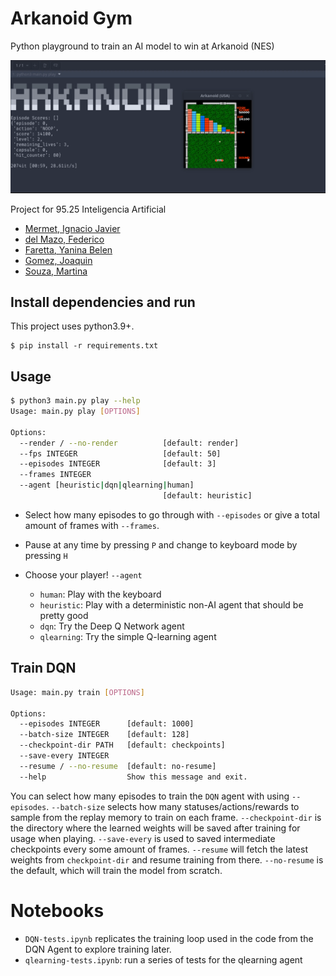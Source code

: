 # Arkanoid Gym

Python playground to train an AI model to win at Arkanoid (NES)

![demo](demo.gif)

Project for 95.25 Inteligencia Artificial

* [Mermet, Ignacio Javier](https://github.com/CrossNox)
* [del Mazo, Federico](https://github.com/FdelMazo)
* [Faretta, Yanina Belen](https://github.com/yaninafaretta)
* [Gomez, Joaquin](https://github.com/joaqogomez)
* [Souza, Martina](https://github.com/MartiSouza)

## Install dependencies and run
This project uses python3.9+.

```
$ pip install -r requirements.txt
```

## Usage
```bash
$ python3 main.py play --help
Usage: main.py play [OPTIONS]

Options:
  --render / --no-render          [default: render]
  --fps INTEGER                   [default: 50]
  --episodes INTEGER              [default: 3]
  --frames INTEGER
  --agent [heuristic|dqn|qlearning|human]
                                  [default: heuristic]
```

- Select how many episodes to go through with `--episodes` or give a total amount of frames with `--frames`.

- Pause at any time by pressing `P` and change to keyboard mode by pressing `H`

- Choose your player! `--agent`

    - `human`: Play with the keyboard
    - `heuristic`: Play with a deterministic non-AI agent that should be pretty good
    - `dqn`: Try the Deep Q Network agent
    - `qlearning`: Try the simple Q-learning agent

## Train DQN
```bash
Usage: main.py train [OPTIONS]

Options:
  --episodes INTEGER      [default: 1000]
  --batch-size INTEGER    [default: 128]
  --checkpoint-dir PATH   [default: checkpoints]
  --save-every INTEGER
  --resume / --no-resume  [default: no-resume]
  --help                  Show this message and exit.
```

You can select how many episodes to train the `DQN` agent with using `--episodes`.
`--batch-size` selects how many statuses/actions/rewards to sample from the replay memory to train on each frame.
`--checkpoint-dir` is the directory where the learned weights will be saved after training for usage when playing.
`--save-every` is used to saved intermediate checkpoints every some amount of frames.
`--resume` will fetch the latest weights from `checkpoint-dir` and resume training from there. `--no-resume` is the default, which will train the model from scratch.

# Notebooks
- `DQN-tests.ipynb` replicates the training loop used in the code from the DQN Agent to explore training later.
- `qlearning-tests.ipynb`: run a series of tests for the qlearning agent

